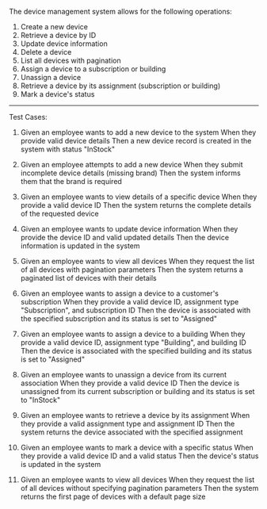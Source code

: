 The device management system allows for the following operations:

1. Create a new device
2. Retrieve a device by ID
3. Update device information
4. Delete a device
5. List all devices with pagination
6. Assign a device to a subscription or building
7. Unassign a device
8. Retrieve a device by its assignment (subscription or building)
9. Mark a device's status

-----

Test Cases:
1. Given an employee wants to add a new device to the system
   When they provide valid device details
   Then a new device record is created in the system with status "InStock"

2. Given an employee attempts to add a new device
   When they submit incomplete device details (missing brand)
   Then the system informs them that the brand is required

3. Given an employee wants to view details of a specific device
   When they provide a valid device ID
   Then the system returns the complete details of the requested device

4. Given an employee wants to update device information
   When they provide the device ID and valid updated details
   Then the device information is updated in the system

5. Given an employee wants to view all devices
   When they request the list of all devices with pagination parameters
   Then the system returns a paginated list of devices with their details

6. Given an employee wants to assign a device to a customer's subscription
   When they provide a valid device ID, assignment type "Subscription", and subscription ID
   Then the device is associated with the specified subscription and its status is set to "Assigned"

7. Given an employee wants to assign a device to a building
   When they provide a valid device ID, assignment type "Building", and building ID
   Then the device is associated with the specified building and its status is set to "Assigned"

8. Given an employee wants to unassign a device from its current association
   When they provide a valid device ID
   Then the device is unassigned from its current subscription or building and its status is set to "InStock"

9. Given an employee wants to retrieve a device by its assignment
   When they provide a valid assignment type and assignment ID
   Then the system returns the device associated with the specified assignment

10. Given an employee wants to mark a device with a specific status
    When they provide a valid device ID and a valid status
    Then the device's status is updated in the system

11. Given an employee wants to view all devices
    When they request the list of all devices without specifying pagination parameters
    Then the system returns the first page of devices with a default page size